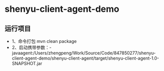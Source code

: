 # shenyu-client-agent-demo


## 运行项目
- 1、命令打包 mvn clean package
- 2、启动携带参数：-javaagent:/Users/zhengpeng/Work/Source/Code/847850277/shenyu-client-agent-demo/shenyu-client-agent/target/shenyu-client-agent-1.0-SNAPSHOT.jar